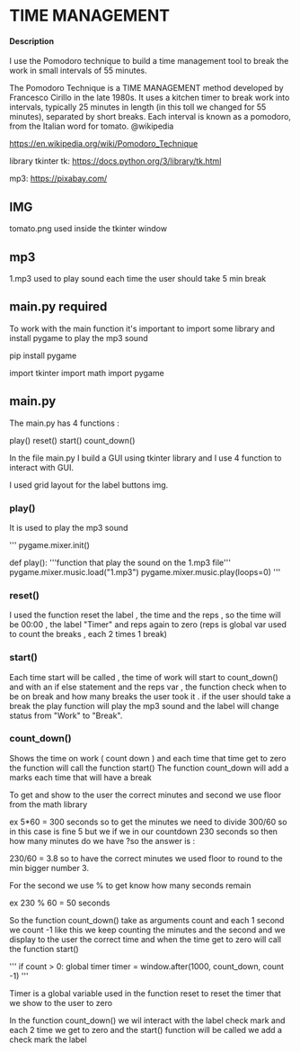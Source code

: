 # TIME MANAGEMENT

#### Description

I use the Pomodoro technique to build a time management tool to break the work in small intervals of 55 minutes.

The Pomodoro Technique is a TIME MANAGEMENT method developed by Francesco Cirillo in the late 1980s. It uses a kitchen timer to break work into intervals, typically 25 minutes in length (in this toll we changed for 55 minutes), separated by short breaks. Each interval is known as a pomodoro, from the Italian word for tomato. @wikipedia


https://en.wikipedia.org/wiki/Pomodoro_Technique

library tkinter tk:  https://docs.python.org/3/library/tk.html  

mp3:  https://pixabay.com/

## IMG

tomato.png used inside the tkinter window

## mp3

1.mp3 used to play sound each time the user should take 5 min break


## main.py required

To work with the main function it's important to import some library and install pygame to play the mp3 sound

pip install pygame 

import tkinter 
import math
import pygame




## main.py 

The main.py has 4 functions :

play()
reset()
start()
count_down()

In the file main.py I build a GUI using tkinter library and I use 4 function to interact with GUI.

I used grid layout for the label buttons img.


### play()

It is used to play the mp3 sound

'''
pygame.mixer.init()

def play():
    '''function that play the sound on the 1.mp3 file'''
    pygame.mixer.music.load("1.mp3")
    pygame.mixer.music.play(loops=0)
'''

### reset()

I used the function  reset the label , the time and the reps , so the time will be 00:00 , the label "Timer" and reps again to zero (reps is global var used to count the breaks , each 2 times 1 break)

### start()

Each time start will be called , the time of work will start to count_down() and with an if else statement and the reps var , the function check when to be on break and how many breaks the user took it .
if the user should take a break the play function will play the mp3 sound and the label will change status from "Work" to "Break".


### count_down()

Shows the time on work  ( count down ) and each time that time get to zero the function will call the function start()
The function count_down will add a marks each time that will have a break

To get and show to the user the correct minutes and second we use floor from the math library

ex 5*60 = 300 seconds so to get the minutes we need to divide 300/60  so in this case is fine 5 but we if we in our countdown  230 seconds so then  how many minutes do we have ?so the answer is :

230/60 = 3.8  so to have the correct minutes we used floor to round to the min bigger number 3.


For the second we use % to get know how many seconds remain 

ex 230 % 60 = 50 seconds

So the function count_down() take as arguments count and each 1 second we count -1 like this we keep counting the minutes and the second and we display to the user the correct time and when the time get to zero will call the function  start()

'''  if count > 0:
        global timer
        timer = window.after(1000, count_down, count -1) 
'''

Timer is a global variable used in the function reset to reset the timer that we show to the user to zero

In the function count_down() we wil interact with the label check mark and each 2 time we get to zero and the start() function will be called we add a check mark the label





